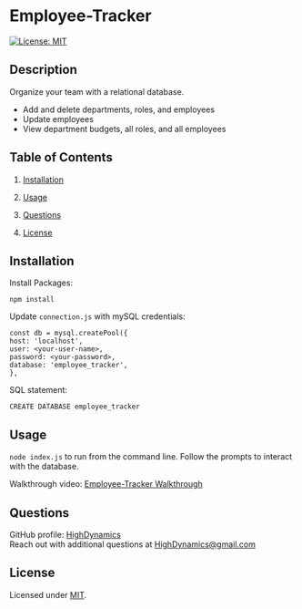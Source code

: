 # Employee-Tracker

[![License: MIT](https://img.shields.io/badge/License-MIT-yellow.svg)](https://opensource.org/licenses/MIT)

## Description

Organize your team with a relational database.

- Add and delete departments, roles, and employees
- Update employees
- View department budgets, all roles, and all employees

## Table of Contents

1. [Installation](#Installation)

2. [Usage](#Usage)

3. [Questions](#Questions)

4. [License](#License)

## Installation

Install Packages:

    npm install

Update `connection.js` with mySQL credentials:

    const db = mysql.createPool({
    host: 'localhost',
    user: <your-user-name>,
    password: <your-password>,
    database: 'employee_tracker',
    },

SQL statement:

    CREATE DATABASE employee_tracker

## Usage

`node index.js` to run from the command line. Follow the prompts to interact with the database.

Walkthrough video: [Employee-Tracker Walkthrough](https://drive.google.com/file/d/10IUVRW9Gv0N-HvKzap3UentKTJfYuCOh/view?usp=sharing)

## Questions

GitHub profile: [HighDynamics](https://github.com/HighDynamics)  
Reach out with additional questions at <HighDynamics@gmail.com>

## License

Licensed under [MIT](https://opensource.org/licenses/MIT).
